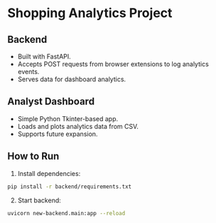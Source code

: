 
# Shopping Analytics Project

## Backend
- Built with FastAPI.
- Accepts POST requests from browser extensions to log analytics events.
- Serves data for dashboard analytics.

## Analyst Dashboard
- Simple Python Tkinter-based app.
- Loads and plots analytics data from CSV.
- Supports future expansion.

## How to Run
1. Install dependencies:
```bash
pip install -r backend/requirements.txt
```

2. Start backend:
```bash
uvicorn new-backend.main:app --reload
```


